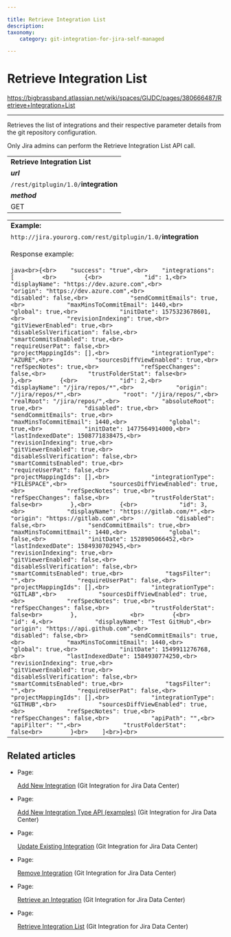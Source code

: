 ```yaml
---

title: Retrieve Integration List
description:
taxonomy:
    category: git-integration-for-jira-self-managed

---
```


# Retrieve Integration List

<https://bigbrassband.atlassian.net/wiki/spaces/GIJDC/pages/380666487/Retrieve+Integration+List>

* * *

Retrieves the list of integrations and their respective parameter details from the git repository configuration.

Only Jira admins can perform the Retrieve Integration List API call.

|     |
| --- |
| **Retrieve Integration List** |
| _**url**_ |
| `/rest/gitplugin/1.0/`**integration** |
| _**method**_ |
| GET |

|     |
| --- |
| **Example:** |
| `http://jira.yourorg.com/rest/gitplugin/1.0/`**integration**<br><br>Response example:<br><br>```java<br>{<br>    "success": "true",<br>    "integrations": [        <br>        {<br>            "id": 1,<br>            "displayName": "https://dev.azure.com",<br>            "origin": "https://dev.azure.com",<br>            "disabled": false,<br>            "sendCommitEmails": true,<br>            "maxMinsToCommitEmail": 1440,<br>            "global": true,<br>            "initDate": 1575323678601,<br>            "revisionIndexing": true,<br>            "gitViewerEnabled": true,<br>            "disableSslVerification": false,<br>            "smartCommitsEnabled": true,<br>            "requireUserPat": false,<br>            "projectMappingIds": [],<br>            "integrationType": "AZURE",<br>            "sourcesDiffViewEnabled": true,<br>            "refSpecNotes": true,<br>            "refSpecChanges": false,<br>            "trustFolderStat": false<br>        },<br>        {<br>            "id": 2,<br>            "displayName": "/jira/repos/*",<br>            "origin": "/jira/repos/*",<br>            "root": "/jira/repos/",<br>            "realRoot": "/jira/repos/",<br>            "absoluteRoot": true,<br>            "disabled": true,<br>            "sendCommitEmails": true,<br>            "maxMinsToCommitEmail": 1440,<br>            "global": true,<br>            "initDate": 1477564914000,<br>            "lastIndexedDate": 1508771838475,<br>            "revisionIndexing": true,<br>            "gitViewerEnabled": true,<br>            "disableSslVerification": false,<br>            "smartCommitsEnabled": true,<br>            "requireUserPat": false,<br>            "projectMappingIds": [],<br>            "integrationType": "FILESPACE",<br>            "sourcesDiffViewEnabled": true,<br>            "refSpecNotes": true,<br>            "refSpecChanges": false,<br>            "trustFolderStat": false<br>        },<br>        {<br>            "id": 3,<br>            "displayName": "https://gitlab.com/*",<br>            "origin": "https://gitlab.com",<br>            "disabled": false,<br>            "sendCommitEmails": true,<br>            "maxMinsToCommitEmail": 1440,<br>            "global": false,<br>            "initDate": 1528905066452,<br>            "lastIndexedDate": 1584930702945,<br>            "revisionIndexing": true,<br>            "gitViewerEnabled": false,<br>            "disableSslVerification": false,<br>            "smartCommitsEnabled": true,<br>            "tagsFilter": "",<br>            "requireUserPat": false,<br>            "projectMappingIds": [],<br>            "integrationType": "GITLAB",<br>            "sourcesDiffViewEnabled": true,<br>            "refSpecNotes": true,<br>            "refSpecChanges": false,<br>            "trustFolderStat": false<br>        },               <br>        {<br>            "id": 4,<br>            "displayName": "Test GitHub",<br>            "origin": "https://api.github.com",<br>            "disabled": false,<br>            "sendCommitEmails": true,<br>            "maxMinsToCommitEmail": 1440,<br>            "global": true,<br>            "initDate": 1549911276768,<br>            "lastIndexedDate": 1584930774250,<br>            "revisionIndexing": true,<br>            "gitViewerEnabled": true,<br>            "disableSslVerification": false,<br>            "smartCommitsEnabled": true,<br>            "tagsFilter": "",<br>            "requireUserPat": false,<br>            "projectMappingIds": [],<br>            "integrationType": "GITHUB",<br>            "sourcesDiffViewEnabled": true,<br>            "refSpecNotes": true,<br>            "refSpecChanges": false,<br>            "apiPath": "",<br>            "apiFilter": "",<br>            "trustFolderStat": false<br>        }<br>    ]<br>}<br>``` |

## Related articles

*   Page:
    
    [Add New Integration](/wiki/spaces/GIJDC/pages/380666461/Add+New+Integration) (Git Integration for Jira Data Center)
    
*   Page:
    
    [Add New Integration Type API (examples)](/wiki/spaces/GIJDC/pages/380666468) (Git Integration for Jira Data Center)
    
*   Page:
    
    [Update Existing Integration](/wiki/spaces/GIJDC/pages/380699347/Update+Existing+Integration) (Git Integration for Jira Data Center)
    
*   Page:
    
    [Remove Integration](/wiki/spaces/GIJDC/pages/380797346/Remove+Integration) (Git Integration for Jira Data Center)
    
*   Page:
    
    [Retrieve an Integration](/wiki/spaces/GIJDC/pages/380699382/Retrieve+an+Integration) (Git Integration for Jira Data Center)
    
*   Page:
    
    [Retrieve Integration List](/wiki/spaces/GIJDC/pages/380666487/Retrieve+Integration+List) (Git Integration for Jira Data Center)